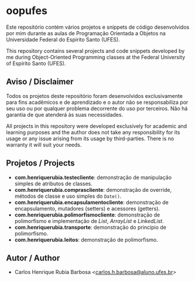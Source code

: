 # oopufes

Este repositório contém vários projetos e snippets de código desenvolvidos por mim durante as aulas de Programação Orientada a Objetos na Universidade Federal do Espírito Santo (UFES).

This repository contains several projects and code snippets developed by me during Object-Oriented Programming classes at the Federal University of Espírito Santo (UFES).

## Aviso / Disclaimer

Todos os projetos deste repositório foram desenvolvidos exclusivamente para fins acadêmicos e de aprendizado e o autor não se responsabiliza por seu uso ou por qualquer problema decorrente do uso por terceiros. Não há garantia de que atenderá às suas necessidades.

All projects in this repository were developed exclusively for academic and learning purposes and the author does not take any responsibility for its usage or any issue arising from its usage by third-parties. There is no warranty it will suit your needs.

## Projetos / Projects

- **com.henriquerubia.testecliente**: demonstração de manipulação simples de atributos de classes.
- **com.henriquerubia.comprascliente**: demonstração de override, métodos de classe e uso simples do `Date()`.
- **com.henriquerubia.encapsulamentocliente**: demonstração de encapsulamento, mutadores (setters) e acessores (getters).
- **com.henriquerubia.polimorfismocliente**: demonstração de polimorfismo e implementação de *List*, *ArrayList* e *LinkedList*.
- **com.henriquerubia.transporte**: demonstração do princípio de polimorfismo.
- **com.henriquerubia.leitos**: demonstração de polimorfismo.

## Autor / Author

- Carlos Henrique Rubia Barbosa \<carlos.h.barbosa@aluno.ufes.br>
